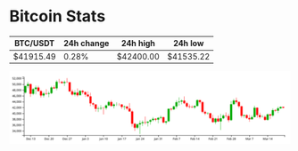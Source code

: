# Bitcoin Stats

BTC/USDT|24h change|24h high|24h low|
|---|---|---|---|
|$41915.49|0.28%|$42400.00|$41535.22|

<img src="./chart.svg">
